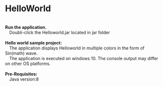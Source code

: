 # HelloWorld
<br><b>Run the application.</b>
  <br>&emsp;Doubli-click the Helloworld.jar located in jar folder
  <br>
<br><b>Hello world sample project:</b>
  <br>&emsp;The application displays Helloworld in multiple colors in the form of Sin(math) wave.  
  &emsp;The application is executed on windows 10. The console output may differ on other OS platforms.
  <br>
<br><b>Pre-Requisites:</b>
<br>&emsp;Java version:8 </ebsp>


